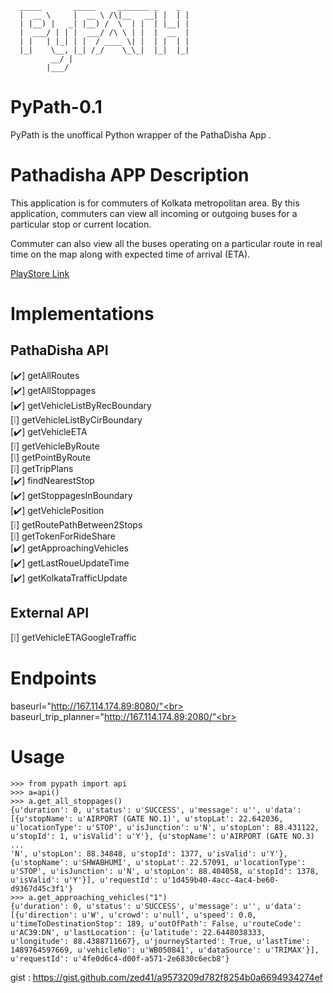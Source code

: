 
      _____       _____     _______ _    _ 
      |  __ \     |  __ \ /\|__   __| |  | |
      | |__) |   _| |__) /  \  | |  | |__| |
      |  ___/ | | |  ___/ /\ \ | |  |  __  |
      | |   | |_| | |  / ____ \| |  | |  | |
      |_|    \__, |_| /_/    \_\_|  |_|  |_|
             __/ |                         
            |___/                          
            
# PyPath-0.1
PyPath is the unoffical Python wrapper of the PathaDisha App . 

# Pathadisha APP Description

This application is for commuters of Kolkata metropolitan area. By this application, commuters can view all incoming or outgoing buses for a particular stop or current location.

Commuter can also view all the buses operating on a particular route in real time on the map along with expected time of arrival (ETA).

<a href="https://play.google.com/store/apps/details?id=com.wbtransport.commuter&hl=en"> PlayStore Link </a>

# Implementations

## PathaDisha API

[:heavy_check_mark:] getAllRoutes<br>
[:heavy_check_mark:] getAllStoppages<br>
[:heavy_check_mark:] getVehicleListByRecBoundary<br>
[:grey_exclamation:] getVehicleListByCirBoundary<br>
[:heavy_check_mark:] getVehicleETA<br>
[:grey_exclamation:] getVehicleByRoute<br>
[:grey_exclamation:] getPointByRoute<br>
[:grey_exclamation:] getTripPlans<br>
[:heavy_check_mark:] findNearestStop<br>
[:heavy_check_mark:] getStoppagesInBoundary<br>
[:heavy_check_mark:] getVehiclePosition<br>
[:grey_exclamation:] getRoutePathBetween2Stops<br>
[:grey_exclamation:] getTokenForRideShare<br>
[:heavy_check_mark:] getApproachingVehicles<br>
[:heavy_check_mark:] getLastRoueUpdateTime<br>
[:heavy_check_mark:] getKolkataTrafficUpdate<br>

## External API

[:grey_exclamation:] getVehicleETAGoogleTraffic<br>

# Endpoints

baseurl="http://167.114.174.89:8080/"<br>
baseurl_trip_planner="http://167.114.174.89:2080/"<br>

# Usage

	>>> from pypath import api
	>>> a=api()
	>>> a.get_all_stoppages()
	{u'duration': 0, u'status': u'SUCCESS', u'message': u'', u'data': [{u'stopName': u'AIRPORT (GATE NO.1)', u'stopLat': 22.642036, u'locationType': u'STOP', u'isJunction': u'N', u'stopLon': 88.431122, u'stopId': 1, u'isValid': u'Y'}, {u'stopName': u'AIRPORT (GATE NO.3)
	...
	'N', u'stopLon': 88.34848, u'stopId': 1377, u'isValid': u'Y'}, {u'stopName': u'SHWABHUMI', u'stopLat': 22.57091, u'locationType': u'STOP', u'isJunction': u'N', u'stopLon': 88.404058, u'stopId': 1378, u'isValid': u'Y'}], u'requestId': u'1d459b40-4acc-4ac4-be60-d9367d45c3f1'}
	>>> a.get_approaching_vehicles("1")
	{u'duration': 0, u'status': u'SUCCESS', u'message': u'', u'data': [{u'direction': u'W', u'crowd': u'null', u'speed': 0.0, u'timeToDestinationStop': 189, u'outOfPath': False, u'routeCode': u'AC39:DN', u'lastLocation': {u'latitude': 22.6448038333, u'longitude': 88.4388711667}, u'journeyStarted': True, u'lastTime': 1489764597669, u'vehicleNo': u'WB050841', u'dataSource': u'TRIMAX'}], u'requestId': u'4fe0d6c4-d00f-a571-2e6830c6ecb8'}


gist : https://gist.github.com/zed41/a9573209d782f8254b0a6694934274ef